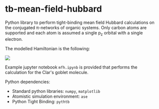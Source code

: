 # tb-mean-field-hubbard 

Python library to perform tight-binding mean field Hubbard calculations on the conjugated π-networks of organic systems.
Only carbon atoms are supported and each atom is assumed a single p<sub>z</sub> orbital with a single electron.

The modelled Hamiltonian is the following:

![](https://latex.codecogs.com/svg.latex?\dpi{280}\large{\hat{H}_\text{MFH}=-t\sum\limits_{\langle{i,j}\rangle,\sigma}\left(\hat{c}^{\dag}_{i,\sigma}\hat{c}_{j,\sigma}+\text{h.c.}\right)+U\sum\limits_{i,\sigma}\langle{\hat{n}_{i,\sigma}}\rangle%20\hat{n}_{i,\overline{\sigma}}-U\sum\limits_{i}\langle{\hat{n}_{i,\uparrow}}\rangle\langle{\hat{n}_{i,\downarrow}}\rangle})

Example jupyter notebook `mfh.ipynb` is provided that performs the calculation for the Clar's goblet molecule.

Python dependencies:
* Standard python libraries: `numpy`, `matplotlib`
* Atomistic simulation environment: `ase`
* Python Tight Binding: `pythtb`
